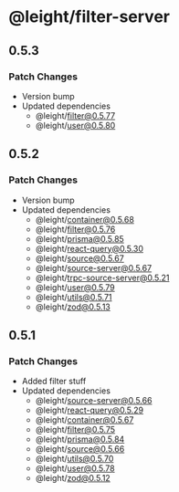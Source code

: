 # @leight/filter-server

## 0.5.3

### Patch Changes

- Version bump
- Updated dependencies
  - @leight/filter@0.5.77
  - @leight/user@0.5.80

## 0.5.2

### Patch Changes

- Version bump
- Updated dependencies
  - @leight/container@0.5.68
  - @leight/filter@0.5.76
  - @leight/prisma@0.5.85
  - @leight/react-query@0.5.30
  - @leight/source@0.5.67
  - @leight/source-server@0.5.67
  - @leight/trpc-source-server@0.5.21
  - @leight/user@0.5.79
  - @leight/utils@0.5.71
  - @leight/zod@0.5.13

## 0.5.1

### Patch Changes

- Added filter stuff
- Updated dependencies
  - @leight/source-server@0.5.66
  - @leight/react-query@0.5.29
  - @leight/container@0.5.67
  - @leight/filter@0.5.75
  - @leight/prisma@0.5.84
  - @leight/source@0.5.66
  - @leight/utils@0.5.70
  - @leight/user@0.5.78
  - @leight/zod@0.5.12

